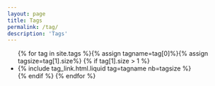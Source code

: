 ```yaml
---
layout: page
title: Tags
permalink: /tag/
description: 'Tags'
---
```


<ul>
{% for tag in site.tags %}{% assign tagname=tag[0]%}{% assign tagsize=tag[1].size%}
{% if tag[1].size > 1 %}<li>{% include tag_link.html.liquid tag=tagname nb=tagsize %}</li>{% endif %}
{% endfor %}
</ul>
